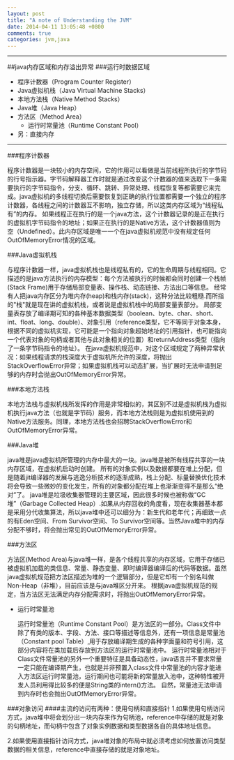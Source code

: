 ```yaml
---
layout: post
title: "A note of Understanding the JVM"
date: 2014-04-11 13:05:48 +0800
comments: true
categories: jvm,java
---
```

*****
##java内存区域和内存溢出异常
###运行时数据区域
* 程序计数器（Program Counter Register）
* Java虚拟机栈（Java Virtual Machine Stacks）
* 本地方法栈（Native Method Stacks）
* Java堆（Java Heap）
* 方法区（Method Area）
	* 运行时常量池（Runtime Constant Pool）
* 另：直接内存

*****

###程序计数器


程序计数器是一块较小的内存空间，它的作用可以看做是当前线程所执行的字节码的行号指示器。字节码解释器工作时就是通过改变这个计数器的值来选取下一条需要执行的字节码指令，分支、循环、跳转、异常处理、线程恢复等都需要它来完成。java虚拟机的多线程切换后需要恢复到正确的执行位置都需要一个独立的程序计数器，各线程之间的计数器互不影响，独立存储，所以这类内存区域为“线程私有”的内存。
		如果线程正在执行的是一个java方法，这个计数器记录的是正在执行的虚拟机字节码指令的地址；如果正在执行的是Native方法，这个计数器值则为空（Undefined）。此内存区域是唯一一个在java虚拟机规范中没有规定任何OutOfMemoryError情况的区域。
	
###Java虚拟机栈

与程序计数器一样，java虚拟机栈也是线程私有的，它的生命周期与线程相同。它描述的是java方法执行的内存模型：每个方法被执行的时候都会同时创建一个栈帧(Stack Frame)用于存储局部变量表、操作栈、动态链接、方法出口等信息。
		经常有人把java内存区分为堆内存(heap)和栈内存(stack)，这种分法比较粗糙.而所指的"栈"就是现在讲的虚拟机栈，或者说是虚拟机栈中的局部变量表部分。
		局部变量表存放了编译期可知的各种基本数据类型（boolean、byte、char、short、int、float、long、double）、对象引用（reference类型，它不等同于对象本身，根据不同的虚拟机实现，它可能是一个指向对象超始地址的引用指针，也可能指向一个代表对象的句柄或者其他与此对象相关的位置）和returnAddress类型（指向了一条字节码指令的地址）。
		在java虚拟机规范中，对这个区域规定了两种异常状况：如果线程请求的栈深度大于虚拟机所允许的深度，将抛出StackOverflowError异常；如果虚拟机栈可以动态扩展，当扩展时无法申请到足够的内存时会抛出OutOfMemoryError异常。

###本地方法栈

本地方法栈与虚拟机栈所发挥的作用是非常相似的，其区别不过是虚拟机栈为虚拟机执行java方法（也就是字节码）服务，而本地方法栈则是为虚拟机使用到的Native方法服务。同理，本地方法栈也会招聘StackOverflowError和OutOfMemoryError异常。

###Java堆

java堆是java虚拟机所管理的内存中最大的一块。java堆是被所有线程共享的一块内存区域，在虚拟机启动时创建。
		所有的对象实例以及数据都要在堆上分配，但是随着jit编译器的发展与逃逸分析技术的逐渐成熟，栈上分配、标量替换优化技术将会导致一些微妙的变化发生，所有的对象都分配在堆上也渐渐变得不是那么“绝对”了。
		java堆是垃圾收集器管理的主要区域，因此很多时候也被称做“GC堆”（Garbage Collected Heap）.如果从内存回收的角度看，现在收集器基本都是采用分代收集算法，所以java堆中还可以细分为：新生代和老年代；再细致一点的有Eden空间、From Survivor空间、To Survivor空间等。当然Java堆中的内存分配不够时，将会抛出常见的OutOfMemoryError异常。

###方法区

方法区(Method Area)与java堆一样，是各个线程共享的内存区域，它用于存储已被虚拟机加载的类信息、常量、静态变量、即时编译器编译后的代码等数据。虽然java虚拟机规范把方法区描述为堆的一个逻辑部分，但是它却有一个别名叫做Non-Heap（非堆），目前应该是与java堆区分开来。
	根据java虚拟机规范的规定，当方法区无法满足内存分配需求时，将抛出OutOfMemoryError异常。

* 运行时常量池

	运行时常量池（Runtime Constant Pool）是方法区的一部分。Class文件中除了有类的版本、字段、方法、接口等描述等信息外，还有一项信息是常量池（Constant pool Table）,用于存放编译期生成的各种字面量和符号引用，这部分内容将在类加载后存放到方法区的运行时常量池中。
		运行时常量池相对于Class文件常量池的另外一个重要特征是具备动态性，java语言并不要求常量一定只能在编译期产生，也就是并非预置入class文件中常量池的内容才能进入方法区运行时常量池，运行期间也可能将新的常量放入池中，这种特性被开发人员利用得比较多的便是String类的intern()方法。
		自然，常量池无法申请到内存时也会抛出OutOfMemoryError异常。

###对象访问
####主流的访问有两种：使用句柄和直接指针
1.如果使用句柄访问方式，java堆中将会划分出一块内存来作为句柄池，reference中存储的就是对象的句柄地址，而句柄中包含了对象实例数据和类型数据各自的具体地址信息。

2.如果使用直接指针访问方式，java堆对象的布局中就必须考虑如何放置访问类型数据的相关信息，reference中直接存储的就是对象地址。



